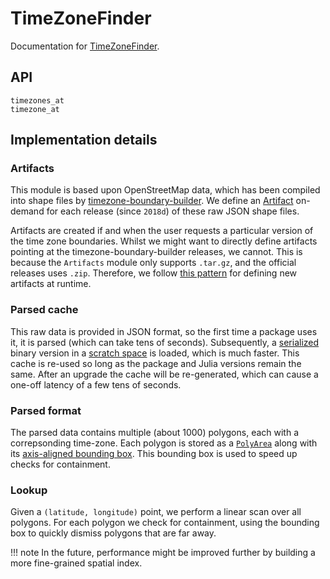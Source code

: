 # TimeZoneFinder

Documentation for [TimeZoneFinder](https://github.com/tpgillam/TimeZoneFinder.jl).

## API

```@docs
timezones_at
timezone_at
```

## Implementation details

### Artifacts

This module is based upon OpenStreetMap data, which has been compiled into shape files by [timezone-boundary-builder](https://github.com/evansiroky/timezone-boundary-builder).
We define an [Artifact](https://pkgdocs.julialang.org/v1/artifacts/) on-demand for each release (since `2018d`) of these raw JSON shape files.

Artifacts are created if and when the user requests a particular version of the time zone boundaries.
Whilst we might want to directly define artifacts pointing at the timezone-boundary-builder releases, we cannot.
This is because the `Artifacts` module only supports `.tar.gz`, and the official releases uses `.zip`.
Therefore, we follow [this pattern](https://pkgdocs.julialang.org/v1/artifacts/#Using-Artifacts) for defining new artifacts at runtime.

### Parsed cache

This raw data is provided in JSON format, so the first time a package uses it, it is parsed (which can take tens of seconds).
Subsequently, a [serialized](https://docs.julialang.org/en/v1/stdlib/Serialization/) binary version in a [scratch space](https://github.com/JuliaPackaging/Scratch.jl) is loaded, which is much faster.
This cache is re-used so long as the package and Julia versions remain the same.
After an upgrade the cache will be re-generated, which can cause a one-off latency of a few tens of seconds.

### Parsed format

The parsed data contains multiple (about 1000) polygons, each with a correpsonding time-zone.
Each polygon is stored as a [`PolyArea`](https://juliageometry.github.io/Meshes.jl/stable/geometries/polytopes.html#Meshes.PolyArea) along with its [axis-aligned bounding box](https://juliageometry.github.io/Meshes.jl/stable/algorithms/boundingbox.html#Bounding-box).
This bounding box is used to speed up checks for containment.

### Lookup

Given a `(latitude, longitude)` point, we perform a linear scan over all polygons.
For each polygon we check for containment, using the bounding box to quickly dismiss polygons that are far away.

!!! note
    In the future, performance might be improved further by building a more fine-grained spatial index.
